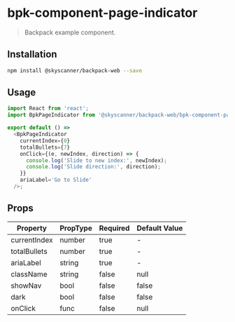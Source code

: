 # bpk-component-page-indicator

> Backpack example component.

## Installation

```sh
npm install @skyscanner/backpack-web --save
```

## Usage

```js
import React from 'react';
import BpkPageIndicator from '@skyscanner/backpack-web/bpk-component-page-indicator';

export default () =>
  <BpkPageIndicator
    currentIndex={0}
    totalBullets={7}
    onClick={(e, newIndex, direction) => {
      console.log('Slide to new index:', newIndex);
      console.log('Slide direction:', direction);
    }}
    ariaLabel='Go to Slide'
  />;
```

## Props

| Property     | PropType | Required | Default Value |
|--------------|----------|----------|---------------|
| currentIndex | number   | true     | -             |
| totalBullets | number   | true     | -             |
| ariaLabel    | string   | true     | -             |
| className    | string   | false    | null          |
| showNav      | bool     | false    | false         |
| dark         | bool     | false    | false         |
| onClick      | func     | false    | null          |

